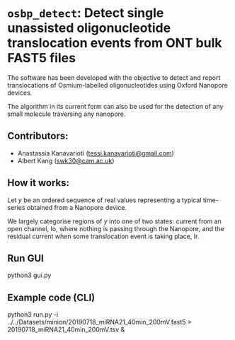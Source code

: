 # `osbp_detect`: Detect single unassisted oligonucleotide translocation events from ONT bulk FAST5 files

The software has been developed with the objective to detect and report translocations of Osmium-labelled oligonucleotides using Oxford Nanopore devices. 

The algorithm in its current form can also be used for the detection of any small molecule traversing any nanopore.

## Contributors: 

- Anastassia Kanavarioti (tessi.kanavarioti@gmail.com)
- Albert Kang (swk30@cam.ac.uk) 

## How it works:

Let *y* be an ordered sequence of real values representing a typical time-series obtained from a Nanopore device. 

We largely categorise regions of *y* into one of two states: current from an open channel, Io, where nothing is passing through the Nanopore, and the residual current when some translocation event is taking place, Ir. 

## Run GUI

python3 gui.py

## Example code (CLI)

python3 run.py -i ../../Datasets/minion/20190718_miRNA21_40min_200mV.fast5 > 20190718_miRNA21_40min_200mV.tsv &

